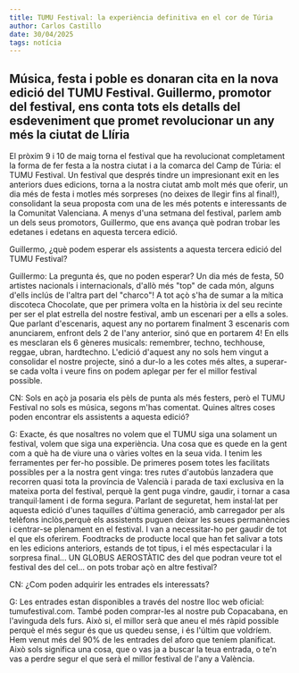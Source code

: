 ```yaml
---
title: TUMU Festival: la experiència definitiva en el cor de Túria
author: Carlos Castillo
date: 30/04/2025
tags: notícia
---
```


## Música, festa i poble es donaran cita en la nova edició del TUMU Festival. Guillermo, promotor del festival, ens conta tots els detalls del esdeveniment que promet revolucionar un any més la ciutat de Llíria 

El pròxim 9 i 10 de maig torna el festival que ha revolucionat completament la forma de fer festa a la nostra ciutat i a la comarca del Camp de Túria: el TUMU Festival. Un festival que després tindre un impresionant exit en les anteriors dues edicions, torna a la nostra ciutat amb molt més que oferir, un dia més de festa i motles més sorpreses (no deixes de llegir fins al final!), consolidant la seua proposta com una de les més potents e interessants de la Comunitat Valenciana. A menys d'una setmana del festival, parlem amb un dels seus promotors, Guillermo, que ens avança què podran trobar les edetanes i edetans en aquesta tercera edició.

Guillermo, ¿què podem esperar els assistents a aquesta tercera edició del TUMU Festival?

Guillermo: La pregunta és, que no poden esperar? Un dia més de festa, 50 artistes nacionals i internacionals, d'allò més "top" de cada món, alguns d'ells inclús de l'altra part del "charco"! A tot açò s'ha de sumar a la mítica discoteca Chocolate, que per primera volta en la història ix del seu recinte per ser el plat estrella del nostre festival, amb un escenari per a ells a soles. Que parlant d'escenaris, aquest any no portarem finalment 3 escenaris com anunciarem, enfront dels 2 de l'any anterior, sinó que en portarem 4! En ells es mesclaran els 6 gèneres musicals: remembrer, techno, techhouse, reggae, ubran, hardtechno. L'edició d'aquest any no sols hem vingut a consolidar el nostre projecte, sinó a dur-lo a les cotes més altes, a superar-se cada volta i veure fins on podem aplegar per fer el millor festival possible.

CN: Sols en açò ja posaria els pèls de punta als més festers, però el TUMU Festival no sols es música, segons m'has comentat. Quines altres coses poden encontrar els assistents a aquesta edició?

G: Exacte, és que nosaltres no volem que el TUMU siga una solament un festival, volem que siga una experiència. Una cosa que es quede en la gent com a què ha de viure una o vàries voltes en la seua vida. I tenim les ferramentes per fer-ho possible. De primeres posem totes les facilitats possibles per a la nostra gent vinga: tres rutes d'autobús lanzadera que recorren quasi tota la província de Valencià i parada de taxi exclusiva en la mateixa porta del festival, perquè la gent puga vindre, gaudir, i tornar a casa tranquil·lament i de forma segura. Parlant de seguretat, hem instal·lat per aquesta edició d'unes taquilles d'última generació, amb carregador per als telèfons inclòs,perquè els assistents puguen deixar les seues permanències i centrar-se plenament en el festival. I van a necessitar-ho per gaudir de tot el que els oferirem. Foodtracks de producte local que han fet salivar a tots en les edicions anteriors, estands de tot tipus, i el més espectacular i la sorpresa final... UN GLOBUS AEROSTÀTIC des del que podran veure tot el festival des del cel... on pots trobar açò en altre festival? 

CN: ¿Com poden adquirir les entrades els interessats?

G: Les entrades estan disponibles a través del nostre lloc web oficial: tumufestival.com. També poden comprar-les al nostre pub Copacabana, en l'avinguda dels furs. Això si, el millor serà que aneu el més ràpid possible perquè el més segur és que us quedeu sense, i és l'últim que voldríem. Hem venut més del 90% de les entrades del aforo que teníem planificat. Això sols significa una cosa, que o vas ja a buscar la teua entrada, o te'n vas a perdre segur el que serà el millor festival de l'any a València.


